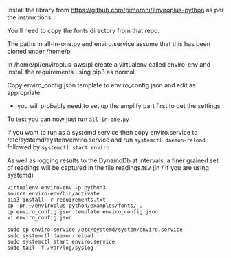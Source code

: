 
Install the library from https://github.com/pimoroni/enviroplus-python as per
the instructions.

You'll need to copy the fonts directory from that repo.

The paths in all-in-one.py and enviro.service assume that this has been cloned
under /home/pi

In /home/pi/enviroplus-aws/pi create a virtualenv called enviro-env and install the requirements using pip3 as normal.

Copy enviro_config.json.template to enviro_config.json and edit as appropriate
- you will probably need to set up the amplify part first to get the settings

To test you can now just run ```all-in-one.py```

If you want to run as a systemd service then copy enviro.service to /etc/systemd/system/enviro.service and
run ```systemctl daemon-reload``` followed by ```systemctl start enviro```

As well as logging results to the DynamoDb at intervals, a finer grained set of
readings will be captured in the file readings.tsv (in / if you are using
systemd)

```
virtualenv enviro-env -p python3 
source enviro-env/bin/activate
pip3 install -r requirements.txt 
cp -pr ~/enviroplus-python/examples/fonts/ .
cp enviro_config.json.template enviro_config.json
vi enviro_config.json

sudo cp enviro.service /etc/systemd/system/enviro.service
sudo systemctl daemon-reload
sudo systemctl start enviro.service
sudo tail -f /var/log/syslog
```
